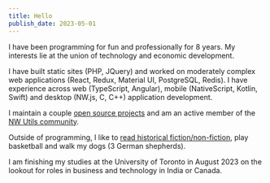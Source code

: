 ```yaml
---
title: Hello
publish_date: 2023-05-01
---
```


I have been programming for fun and professionally for 8 years. My interests lie
at the union of technology and economic development.

I have built static sites (PHP, JQuery) and worked on moderately complex web
applications (React, Redux, Material UI, PostgreSQL, Redis). I have experience
across web (TypeScript, Angular), mobile (NativeScript, Kotlin, Swift) and
desktop (NW.js, C, C++) application development.

I maintain a couple [open source projects](https://github.com/ayushmanchhabra)
and am an active member of the
[NW Utils community](https://github.com/nwutils/).

Outside of programming, I like to
[read historical fiction/non-fiction](https://goodreads.com/ayushmanchhabra),
play basketball and walk my dogs (3 German shepherds).

I am finishing my studies at the University of Toronto in August 2023 on the
lookout for roles in business and technology in India or Canada.
